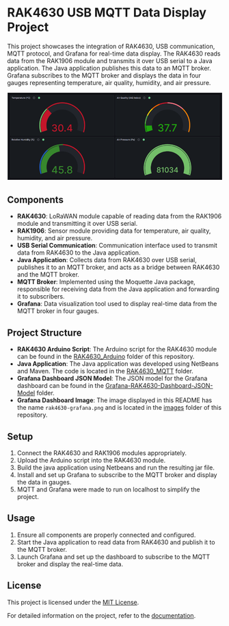 # RAK4630 USB MQTT Data Display Project

This project showcases the integration of RAK4630, USB communication, MQTT protocol, and Grafana for real-time data display. The RAK4630 reads data from the RAK1906 module and transmits it over USB serial to a Java application. The Java application publishes this data to an MQTT broker. Grafana subscribes to the MQTT broker and displays the data in four gauges representing temperature, air quality, humidity, and air pressure.

![Grafana Dashboard](images/rak4630-grafana.png)

## Components

- **RAK4630**: LoRaWAN module capable of reading data from the RAK1906 module and transmitting it over USB serial.
- **RAK1906**: Sensor module providing data for temperature, air quality, humidity, and air pressure.
- **USB Serial Communication**: Communication interface used to transmit data from RAK4630 to the Java application.
- **Java Application**: Collects data from RAK4630 over USB serial, publishes it to an MQTT broker, and acts as a bridge between RAK4630 and the MQTT broker.
- **MQTT Broker**: Implemented using the Moquette Java package, responsible for receiving data from the Java application and forwarding it to subscribers.
- **Grafana**: Data visualization tool used to display real-time data from the MQTT broker in four gauges.

## Project Structure

- **RAK4630 Arduino Script**: The Arduino script for the RAK4630 module can be found in the [RAK4630_Arduino](RAK4630_Arduino) folder of this repository.
- **Java Application**: The Java application was developed using NetBeans and Maven. The code is located in the [RAK4630_MQTT](RAK4630_MQTT) folder.
- **Grafana Dashboard JSON Model**: The JSON model for the Grafana dashboard can be found in the [Grafana-RAK4630-Dashboard-JSON-Model](Grafana-RAK4630-Dashboard-JSON-Model) folder.
- **Grafana Dashboard Image**: The image displayed in this README has the name `rak4630-grafana.png` and is located in the [images](images) folder of this repository.

## Setup

1. Connect the RAK4630 and RAK1906 modules appropriately.
2. Upload the Arduino script into the RAK4630 module.
3. Build the java application using Netbeans and run the resulting jar file.
4. Install and set up Grafana to subscribe to the MQTT broker and display the data in gauges.
5. MQTT and Grafana were made to run on localhost to simplify the project.

## Usage

1. Ensure all components are properly connected and configured.
2. Start the Java application to read data from RAK4630 and publish it to the MQTT broker.
3. Launch Grafana and set up the dashboard to subscribe to the MQTT broker and display the real-time data.

## License

This project is licensed under the [MIT License](LICENSE).

For detailed information on the project, refer to the [documentation](docs/README.md).
